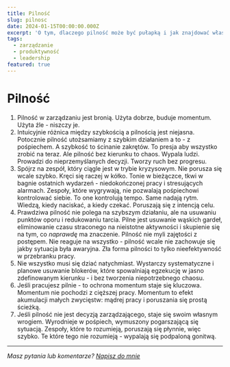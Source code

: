 ```yaml
---
title: Pilność
slug: pilnosc
date: 2024-01-15T00:00:00.000Z
excerpt: 'O tym, dlaczego pilność może być pułapką i jak znajdować właściwe priorytety.'
tags:
  - zarządzanie
  - produktywność
  - leadership
featured: true
---
```


# Pilność

1. Pilność w zarządzaniu jest bronią. Użyta dobrze, buduje momentum. Użyta źle - niszczy je.
2. Intuicyjnie różnica między szybkością a pilnością jest niejasna. Potocznie pilność utożsamiamy z szybkim działaniem a to - z pośpiechem. A szybkość to ścinanie zakrętów. To presja aby wszystko zrobić na teraz. Ale pilność bez kierunku to chaos. Wypala ludzi. Prowadzi do nieprzemyślanych decyzji. Tworzy ruch bez progresu.
3. Spójrz na zespół, który ciągle jest w trybie kryzysowym. Nie porusza się wcale szybko. Kręci się raczej w kółko. Tonie w bieżączce, tkwi w bagnie ostatnich wydarzeń - niedokończonej pracy i stresujących alarmach. Zespoły, które wygrywają, nie pozwalają pośpiechowi kontrolować siebie. To one kontrolują tempo. Same nadają rytm. Wiedzą, kiedy naciskać, a kiedy czekać. Poruszają się z intencją celu.
4. Prawdziwa pilność nie polega na szybszym działaniu, ale na usuwaniu punktów oporu i redukowaniu tarcia. Pilne jest usuwanie wąskich gardeł, eliminowanie czasu straconego na nieistotne aktywności i skupienie się na tym, co *naprawdę* ma znaczenie. Pilność nie myli zajętości z postępem. Nie reaguje na wszystko - pilność wcale nie zachowuje się jakby sytuacja była awaryjna. Zła forma pilności to tylko nieefektywność w przebranku pracy.
5. Nie wszystko musi się dziać natychmiast. Wystarczy systematyczne i planowe usuwanie blokerów, które spowalniają egzekucję w jasno zdefinowanym kierunku - i bez tworzenia niepotrzebnego chaosu.
6. Jeśli pracujesz pilnie - to ochrona momentum staje się kluczowa. Momentum nie pochodzi z cięższej pracy. Momentum to efekt akumulacji małych zwycięstw: mądrej pracy i poruszania się prostą ścieżką.
7. Jeśli pilność nie jest decyzją zarządzającego, staje się swoim własnym wrogiem. Wyrodnieje w pośpiech, wymuszony pogarszającą się sytuacją. Zespoły, które to rozumieją, poruszają się płynnie, więc szybko. Te które tego nie rozumieją - wypalają się podpaloną gonitwą.

***

*Masz pytania lub komentarze? [Napisz do mnie](mailto:jakub.jeziorny@gmail.com)*
